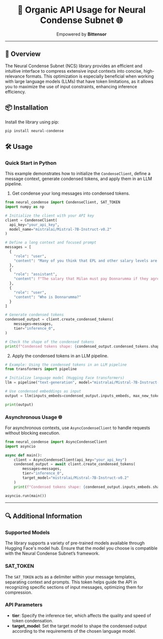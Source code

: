 <div align="center">
  <h1>🚀 Organic API Usage for Neural Condense Subnet 🌐</h1>
  <p>Empowered by <b>Bittensor</b></p>
</div>

---

## 🌟 Overview
The Neural Condense Subnet (NCS) library provides an efficient and intuitive interface to compress extensive input contexts into concise, high-relevance formats. This optimization is especially beneficial when working with large language models (LLMs) that have token limitations, as it allows you to maximize the use of input constraints, enhancing inference efficiency.

## 📦 Installation
Install the library using pip:
```bash
pip install neural-condense
```

## 🛠️ Usage

### Quick Start in Python

This example demonstrates how to initialize the `CondenseClient`, define a message context, generate condensed tokens, and apply them in an LLM pipeline.
1. Get condense your long messages into condensed tokens.
```python
from neural_condense import CondenseClient, SAT_TOKEN
import numpy as np

# Initialize the client with your API key
client = CondenseClient(
  api_key="your_api_key", 
  model_name="mistralai/Mistral-7B-Instruct-v0.2"
)

# Define a long context and focused prompt
messages = [
  {
    "role": "user",
    "content": "Many of you think that EPL and other salary levels are similar, but you are wrong. In EPL, the media glosses over pre-tax salary information, while in Serie A they deal with salary. That means the salary that Milan must pay Donnarumma if they agree to sign the contract is 24m/season + 20m in salary. No one pays that much money for a goalkeeper... What is the salary that Milan must pay Donnarumma if they agree to sign the contract?"
  },
  {
    "role": "assistant",
    "content": f"The salary that Milan must pay Donnarumma if they agree to sign the contract is 24m/season + 20m in salary. {SAT_TOKEN}"
  },
  {
    "role": "user",
    "content": "Who is Donnarumma?"
  }
]

# Generate condensed tokens
condensed_output = client.create_condensed_tokens(
    messages=messages,
    tier="inference_0", 
)

# Check the shape of the condensed tokens
print(f"Condensed tokens shape: {condensed_output.condensed_tokens.shape}")

```

2. Apply the condensed tokens in an LLM pipeline.
```python
# Example: Using the condensed tokens in an LLM pipeline
from transformers import pipeline

# Initialize language model (Hugging Face transformers)
llm = pipeline("text-generation", model="mistralai/Mistral-7B-Instruct-v0.2")

# Use condensed embeddings as input
output = llm(inputs_embeds=condensed_output.inputs_embeds, max_new_tokens=100)

print(output)
```

### Asynchronous Usage 🌐

For asynchronous contexts, use `AsyncCondenseClient` to handle requests without blocking execution.

```python
from neural_condense import AsyncCondenseClient
import asyncio

async def main():
    client = AsyncCondenseClient(api_key="your_api_key")
    condensed_output = await client.create_condensed_tokens(
        messages=messages,
        tier="inference_0", 
        target_model="mistralai/Mistral-7B-Instruct-v0.2"
    )
    print(f"Condensed tokens shape: {condensed_output.inputs_embeds.shape}")

asyncio.run(main())
```

---

## 🔍 Additional Information

### Supported Models
The library supports a variety of pre-trained models available through Hugging Face's model hub. Ensure that the model you choose is compatible with the Neural Condense Subnet’s framework.

### SAT_TOKEN
The `SAT_TOKEN` acts as a delimiter within your message templates, separating context and prompts. This token helps guide the API in recognizing specific sections of input messages, optimizing them for compression.

### API Parameters
- **tier**: Specify the inference tier, which affects the quality and speed of token condensation.
- **target_model**: Set the target model to shape the condensed output according to the requirements of the chosen language model.
